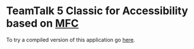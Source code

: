 # TeamTalk 5 Classic for Accessibility based on [MFC](https://msdn.microsoft.com/en-us/library/d06h2x6e.aspx)

To try a compiled version of this application go [here](http://bearware.dk/?page_id=367).
